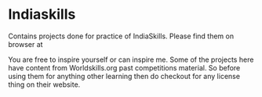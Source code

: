 # Indiaskills

Contains projects done for practice of IndiaSkills. Please find them on browser at 

You are free to inspire yourself or can inspire me. 
Some of the projects here have content from Worldskills.org past competitions material. So before using them for anything other learning then do checkout for any license thing on their website.
